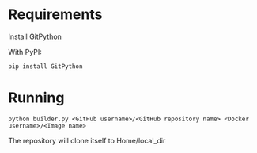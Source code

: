 # Requirements

Install [GitPython](https://github.com/gitpython-developers/GitPython)  

With PyPI:
```
pip install GitPython
```

# Running

```
python builder.py <GitHub username>/<GitHub repository name> <Docker username>/<Image name>
```
The repository will clone itself to Home/local_dir
